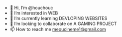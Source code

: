 - 👋 Hi, I’m @houchouc
- 👀 I’m interested in WEB 
- 🌱 I’m currently learning DEVLOPING WEBSITES
- 💞️ I’m looking to collaborate on A GAMING PROJECT
- 📫 How to reach me meoucineme1@gmail.com

<!---
houchouc/houchouc is a ✨ special ✨ repository because its `README.md` appears on your GitHub profile.
You can click the Preview link to take a look at your changes.
--->

